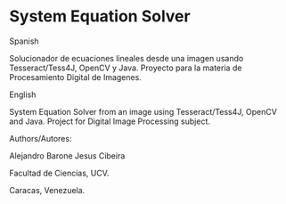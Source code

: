 # System Equation Solver
Spanish

Solucionador de ecuaciones lineales desde una imagen usando Tesseract/Tess4J, OpenCV y Java.
Proyecto para la materia de Procesamiento Digital de Imagenes.

English

System Equation Solver from an image using Tesseract/Tess4J, OpenCV and Java.
Project for Digital Image Processing subject.

Authors/Autores:

Alejandro Barone
Jesus Cibeira


Facultad de Ciencias, UCV.

Caracas, Venezuela.
